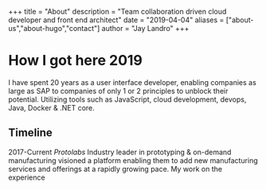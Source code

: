 +++
title = "About"
description = "Team collaboration driven cloud developer and front end architect"
date = "2019-04-04"
aliases = ["about-us","about-hugo","contact"]
author = "Jay Landro"
+++

# How I got here 2019
I have spent 20 years as a user interface developer, enabling companies as large as SAP to companies of only 1 or 2 principles to unblock their potential. Utilizing tools such as JavaScript, cloud development, devops, Java, Docker & .NET core.

## Timeline
2017-Current
*Protolabs*
Industry leader in prototyping & on-demand manufacturing visioned a platform enabling them to add new manufacturing services and offerings at a rapidly growing pace. My work on the experience
<!--stackedit_data:
eyJoaXN0b3J5IjpbMjExNDg4ODk4NywyMzAzMjk5NTIsMTcyNT
A5NjI5NiwtMzAxMDkyNzgyLC0xODc0MjY3MzQzLDEwMDYzMTY0
MTVdfQ==
-->